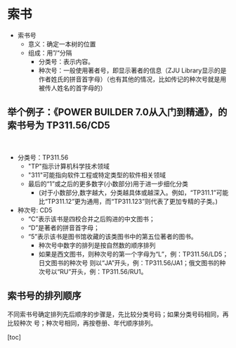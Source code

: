 # 索书

* 索书号
  * 意义：确定一本树的位置
  * 组成：用”/“分隔
    * 分类号：表示内容。
    * 种次号：一般使用著者号，即显示著者的信息（ZJU Library显示的是作者姓氏的拼音首字母）（也有其他的情况，比如传记的种次号就是用被传人姓名的首字母的）

## 举个例子：《POWER BUILDER 7.0从入门到精通》，的索书号为 TP311.56/CD5	

​	

* 分类号：TP311.56					
  * "TP"指示计算机科学技术领域
  * "311"可能指向软件工程或特定类型的软件相关领域
  * 最后的“1”或之后的更多数字(小数部分)用于进一步细化分类
    * (对于小数部分,数字越大，分类越具体或越深入。例如，“TP311.1”可能比“TP311.12”更为通用，而“TP311.123”则代表了更加专精的子类。)
* 种次号: CD5
  * “C”表示该书是四校合并之后购进的中文图书；
  * “D”是著者的拼音首字母；
  * “5”表示该书是图书馆收藏的该类图书中的第五位著者的图书。
    * 种次号中数字的排列是按自然数的顺序排列
    * 如果是西文图书，则种次号的第一个字母为“L”，例：TP311.56/LD5；日文图书的种次号 则以“JA”开头，例：TP311.56/JA1；俄文图书的种次号以“RU”开头，例：TP311.56/RU1。

## 索书号的排列顺序  

不同索书号确定排列先后顺序的步骤是，先比较分类号码；如果分类号码相同，再比较种次 号；种次号相同，再按卷册、年代顺序排列。 

[toc]


